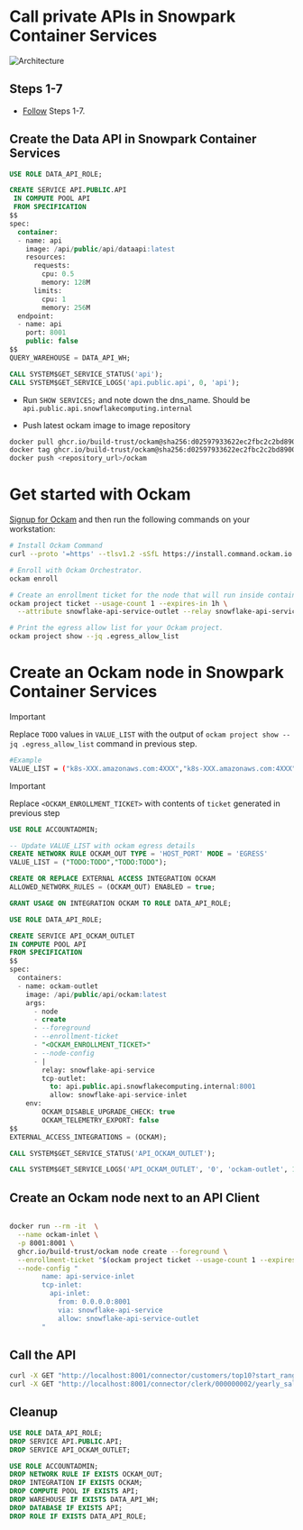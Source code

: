 # Call private APIs in Snowpark Container Services

![Architecture](./diagram.png)

## Steps 1-7
- [Follow](https://quickstarts.snowflake.com/guide/build_a_custom_api_in_python/#0) Steps 1-7.

## Create the Data API in Snowpark Container Services

```sql
USE ROLE DATA_API_ROLE;

CREATE SERVICE API.PUBLIC.API
 IN COMPUTE POOL API
 FROM SPECIFICATION
$$
spec:
  container:
  - name: api
    image: /api/public/api/dataapi:latest
    resources:
      requests:
        cpu: 0.5
        memory: 128M
      limits:
        cpu: 1
        memory: 256M
  endpoint:
  - name: api
    port: 8001
    public: false
$$
QUERY_WAREHOUSE = DATA_API_WH;

CALL SYSTEM$GET_SERVICE_STATUS('api');
CALL SYSTEM$GET_SERVICE_LOGS('api.public.api', 0, 'api');

```

- Run `SHOW SERVICES;` and note down the dns_name. Should be `api.public.api.snowflakecomputing.internal`

- Push latest ockam image to image repository

```sh
docker pull ghcr.io/build-trust/ockam@sha256:d02597933622ec2fbc2c2bd8900c8ed249ea2b8cd7c7a70205b12411f8c02c37
docker tag ghcr.io/build-trust/ockam@sha256:d02597933622ec2fbc2c2bd8900c8ed249ea2b8cd7c7a70205b12411f8c02c37 <repository_url>/ockam
docker push <repository_url>/ockam
```

# Get started with Ockam

[Signup for Ockam](https://www.ockam.io/signup) and then run the following commands on your workstation:

```sh
# Install Ockam Command
curl --proto '=https' --tlsv1.2 -sSfL https://install.command.ockam.io | bash && source "$HOME/.ockam/env"

# Enroll with Ockam Orchestrator.
ockam enroll

# Create an enrollment ticket for the node that will run inside container sevices.
ockam project ticket --usage-count 1 --expires-in 1h \
  --attribute snowflake-api-service-outlet --relay snowflake-api-service > ticket

# Print the egress allow list for your Ockam project.
ockam project show --jq .egress_allow_list
```

# Create an Ockam node in Snowpark Container Services

> [!IMPORTANT]
> Replace `TODO` values in `VALUE_LIST` with the output of `ockam project show --jq .egress_allow_list` command in previous step.

```sh
#Example
VALUE_LIST = ("k8s-XXX.amazonaws.com:4XXX","k8s-XXX.amazonaws.com:4XXX");
```

> [!IMPORTANT]
> Replace `<OCKAM_ENROLLMENT_TICKET>` with contents of `ticket` generated in previous step

```sql
USE ROLE ACCOUNTADMIN;

-- Update VALUE_LIST with ockam egress details
CREATE NETWORK RULE OCKAM_OUT TYPE = 'HOST_PORT' MODE = 'EGRESS'
VALUE_LIST = ("TODO:TODO","TODO:TODO");

CREATE OR REPLACE EXTERNAL ACCESS INTEGRATION OCKAM
ALLOWED_NETWORK_RULES = (OCKAM_OUT) ENABLED = true;

GRANT USAGE ON INTEGRATION OCKAM TO ROLE DATA_API_ROLE;

USE ROLE DATA_API_ROLE;

CREATE SERVICE API_OCKAM_OUTLET
IN COMPUTE POOL API
FROM SPECIFICATION
$$
spec:
  containers:
  - name: ockam-outlet
    image: /api/public/api/ockam:latest
    args:
      - node
      - create
      - --foreground
      - --enrollment-ticket
      - "<OCKAM_ENROLLMENT_TICKET>"
      - --node-config
      - |
        relay: snowflake-api-service
        tcp-outlet:
          to: api.public.api.snowflakecomputing.internal:8001
          allow: snowflake-api-service-inlet
    env:
        OCKAM_DISABLE_UPGRADE_CHECK: true
        OCKAM_TELEMETRY_EXPORT: false
$$
EXTERNAL_ACCESS_INTEGRATIONS = (OCKAM);

CALL SYSTEM$GET_SERVICE_STATUS('API_OCKAM_OUTLET');

CALL SYSTEM$GET_SERVICE_LOGS('API_OCKAM_OUTLET', '0', 'ockam-outlet', 100);

```

## Create an Ockam node next to an API Client

```sh

docker run --rm -it  \
  --name ockam-inlet \
  -p 8001:8001 \
  ghcr.io/build-trust/ockam node create --foreground \
  --enrollment-ticket "$(ockam project ticket --usage-count 1 --expires-in 1h --attribute snowflake-api-service-inlet)" \
  --node-config "
        name: api-service-inlet
        tcp-inlet:
          api-inlet:
            from: 0.0.0.0:8001
            via: snowflake-api-service
            allow: snowflake-api-service-outlet
        "
```

## Call the API

```sh
curl -X GET "http://localhost:8001/connector/customers/top10?start_range=1995-02-01&end_range=1995-02-14"
curl -X GET "http://localhost:8001/connector/clerk/000000002/yearly_sales/1995"
```

## Cleanup

```sql
USE ROLE DATA_API_ROLE;
DROP SERVICE API.PUBLIC.API;
DROP SERVICE API_OCKAM_OUTLET;

USE ROLE ACCOUNTADMIN;
DROP NETWORK RULE IF EXISTS OCKAM_OUT;
DROP INTEGRATION IF EXISTS OCKAM;
DROP COMPUTE POOL IF EXISTS API;
DROP WAREHOUSE IF EXISTS DATA_API_WH;
DROP DATABASE IF EXISTS API;
DROP ROLE IF EXISTS DATA_API_ROLE;
```
